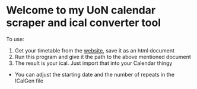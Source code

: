 # Welcome to my UoN calendar scraper and ical converter tool

To use:

1. Get your timetable from the [website](https://timetabling.nottingham.ac.uk/), save it as an html document
1. Run this program and give it the path to the above mentioned document
1. The result is your ical. Just import that into your Calendar thingy

* You can adjust the starting date and the number of repeats in the ICalGen file


